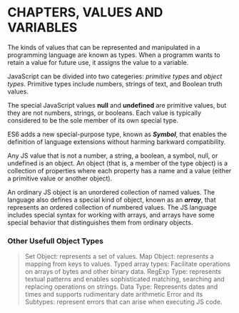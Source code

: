 # CHAPTERS, VALUES AND VARIABLES

The kinds of values that can be represented and manipulated in a programming language are known as types. When a programm wants to retain a value for future use, it assigns the value to a variable.

JavaScript can be divided into two categeries: *primitive types* and *object types*. Primitive types include numbers, strings of text, and Boolean truth values.

The special JavaScript values **null** and **undefined** are primitive values, but they are not numbers, strings, or booleans. Each value is typically considered to be the sole member of its own special type.

ES6 adds a new special-purpose type, known as ***Symbol***, that enables the definition of language extensions without harming barkward compatibility.

Any JS value that is not a number, a string, a boolean, a symbol, null, or undefined is an object. An object (that is, a member of the type object) is a collection of properties where each property has a name and a value (either a primitive value or another object). 

An ordinary JS object is an unordered collection of named values. The language also defines a special kind of object, known as an ***array***, that represents an ordered collection of numbered values. The JS language includes special syntax for working with arrays, and arrays have some special behavior that distinguishes them from ordinary objects.

### Other Usefull Object Types

> Set Object: represents a set of values.
> Map Object: represents a mapping from keys to values.
> Typed array types: Facilitate operations on arrays of bytes and other binary data.
> RegExp Type: represents textual patterns and enables sophisticated matching, searching and replacing operations on strings.
> Data Type: Represents dates and times and supports rudimentary date arithmetic
> Error and its Subtypes: represent errors that can arise when executing JS code.